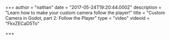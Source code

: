 +++
author = "nathan"
date = "2017-05-24T19:20:44.000Z"
description = "Learn how to make your custom camera follow the player!"
title = "Custom Camera in Godot, part 2: Follow the Player"
type = "video"
videoid = "FkxZECaD5To"

+++

